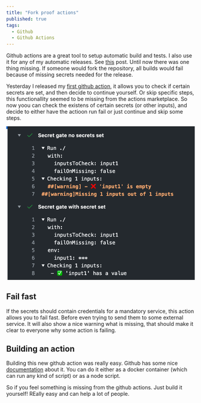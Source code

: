 ```yaml
---
title: "Fork proof actions"
published: true
tags:
  - Github
  - Github Actions
---
```


Github actions are a great tool to setup automatic build and tests. I also use it for any of my automatic releases. See [this](https://svrooij.nl/2020/06/automate-your-release-with-github-actions/) post.
Until now there was one thing missing. If someone would fork the repository, all builds would fail because of missing secrets needed for the release.

Yesterday I released my [first github action](https://github.com/svrooij/secret-gate-action), it allows you to check if certain secrets are set, and then decide to continue yourself. Or skip specific steps, this functionallity seemed to be missing from the actions marketplace. So now yoou can check the existens of certain secrets (or other inputs), and decide to either have the actioon run fail or just continue and skip some steps.

![Screenshot action result](/assets/images/2020-07-08_github-action-result.png)

## Fail fast

If the secrets should contain credentials for a mandatory service, this action allows you to fail fast. Before even trying to send them to some external service.
It will also show a nice warning what is missing, that should make it clear to everyone why some action is failing.

## Building an action

Building this new github action was really easy. Github has some nice [documentation](https://docs.github.com/en/actions/creating-actions/creating-a-javascript-action) about it. You can do it either as a docker container (which can run any kind of script) or as a node script.

So if you feel something is missing from the github actions. Just build it yourself! REally easy and can help a lot of people.
